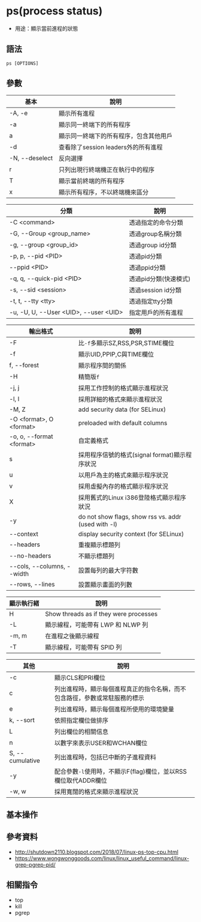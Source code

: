 # ps(process status)

- 用途：顯示當前進程的狀態

## 語法

```shell
ps [OPTIONS]
```

## 參數

| 基本           | 說明                                   |
| -------------- | -------------------------------------- |
| -A, -e         | 顯示所有進程                           |
| -a             | 顯示同一終端下的所有程序               |
| a              | 顯示同一終端下的所有程序，包含其他用戶 |
| -d             | 查看除了session leaders外的所有進程    |
| -N, --deselect | 反向選擇                               |
| r              | 只列出現行終端機正在執行中的程序       |
| T              | 顯示當前終端的所有程序                 |
| x              | 顯示所有程序，不以終端機來區分         |

| 分類                                    | 說明                  |
| --------------------------------------- | --------------------- |
| -C \<command>                           | 透過指定的命令分類    |
| -G, --Group \<group_name>               | 透過group名稱分類     |
| -g, --group \<group_id>                 | 透過group id分類      |
| -p, p, --pid \<PID>                     | 透過pid分類           |
| --ppid \<PID>                           | 透過ppid分類          |
| -q, q, --quick-pid \<PID>               | 透過pid分類(快速模式) |
| -s, --sid \<session>                    | 透過session id分類    |
| -t, t, --tty \<tty>                     | 透過指定tty分類       |
| -u, -U, U, --User \<UID>, --user \<UID> | 指定用戶的所有進程    |


| 輸出格式                         | 說明                                                |
| -------------------------------- | --------------------------------------------------- |
| -F                               | 比`-f`多顯示SZ,RSS,PSR,STIME欄位                    |
| -f                               | 顯示UID,PPIP,C與TIME欄位                            |
| f, --forest                      | 顯示程序間的關係                                    |
| -H                               | 精簡版`f`                                           |
| -j, j                            | 採用工作控制的格式顯示進程狀況                      |
| -l, l                            | 採用詳細的格式來顯示進程狀況                        |
| -M, Z                            | add security data (for SELinux)                     |
| -O \<format>, O \<format>        | preloaded with default columns                      |
| -o, o, --format \<format>        | 自定義格式                                          |
| s                                | 採用程序信號的格式(signal format)顯示程序狀況       |
| u                                | 以用戶為主的格式來顯示程序狀況                      |
| v                                | 採用虛擬內存的格式顯示程序狀況                      |
| X                                | 採用舊式的Linux i386登陸格式顯示程序狀況            |
| -y                               | do not show flags, show rss vs. addr (used with -l) |
| --context                        | display security context (for SELinux)              |
| --headers                        | 重複顯示標題列                                      |
| --no-headers                     | 不顯示標題列                                        |
| --cols, --columns, --width <num> | 設置每列的最大字符數                                |
| --rows, --lines <num>            | 設置顯示畫面的列數                                  |


| 顯示執行緒 | 說明                                   |
| ---------- | -------------------------------------- |
| H          | Show threads as if they were processes |
| -L         | 顯示線程，可能帶有 LWP 和 NLWP 列      |
| -m, m      | 在進程之後顯示線程                     |
| -T         | 顯示線程，可能帶有 SPID 列             |

| 其他               | 說明                                                                       |
| ------------------ | -------------------------------------------------------------------------- |
| -c                 | 顯示CLS和PRI欄位                                                           |
| c                  | 列出進程時，顯示每個進程真正的指令名稱，而不包含路徑，參數或常駐服務的標示 |
| e                  | 列出進程時，顯示每個進程所使用的環境變量                                   |
| k,    --sort       | 依照指定欄位做排序                                                         |
| L                  | 列出欄位的相關信息                                                         |
| n                  | 以數字來表示USER和WCHAN欄位                                                |
| S,    --cumulative | 列出進程時，包括已中斷的子進程資料                                         |
| -y                 | 配合參數`-l`使用時，不顯示F(flag)欄位，並以RSS欄位取代ADDR欄位             |
| -w, w              | 採用寬闊的格式來顯示進程狀況                                               |

## 基本操作

## 參考資料
* http://shutdown2110.blogspot.com/2018/07/linux-ps-top-cpu.html
* https://www.wongwonggoods.com/linux/linux_useful_command/linux-grep-pgrep-pid/
## 相關指令
* top
* kill
* pgrep